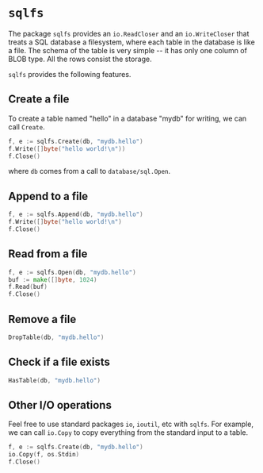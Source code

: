 # `sqlfs`

The package `sqlfs` provides an `io.ReadCloser` and an `io.WriteCloser` that treats a SQL database a filesystem, where each table in the database is like a file.  The schema of the table is very simple -- it has only one column of BLOB type. All the rows consist the storage.

`sqlfs` provides the following features.

## Create a file

To create a table named "hello" in a database "mydb" for writing, we can call `Create`.

```go
f, e := sqlfs.Create(db, "mydb.hello")
f.Write([]byte("hello world!\n"))
f.Close()
```

where `db` comes from a call to `database/sql.Open`.

## Append to a file

```go
f, e := sqlfs.Append(db, "mydb.hello")
f.Write([]byte("hello world!\n")
f.Close()
```

## Read from a file

```go
f, e := sqlfs.Open(db, "mydb.hello")
buf := make([]byte, 1024)
f.Read(buf)
f.Close()
```

## Remove a file

```go
DropTable(db, "mydb.hello")
```

## Check if a file exists

```go
HasTable(db, "mydb.hello")
```

## Other I/O operations

Feel free to use standard packages `io`, `ioutil`, etc with `sqlfs`.  For example, we can call `io.Copy` to copy everything from the standard input to a table.

```go
f, e := sqlfs.Create(db, "mydb.hello")
io.Copy(f, os.Stdin)
f.Close()
```
